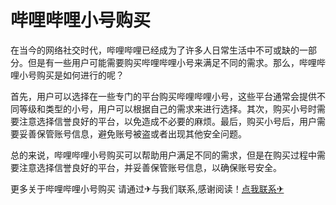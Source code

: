 # 哔哩哔哩小号购买

在当今的网络社交时代，哔哩哔哩已经成为了许多人日常生活中不可或缺的一部分。但是有一些用户可能需要购买哔哩哔哩小号来满足不同的需求。那么，哔哩哔哩小号购买是如何进行的呢？

首先，用户可以选择在一些专门的平台购买哔哩哔哩小号，这些平台通常会提供不同等级和类型的小号，用户可以根据自己的需求来进行选择。其次，购买小号时需要注意选择信誉良好的平台，以免造成不必要的麻烦。最后，购买小号后，用户需要妥善保管账号信息，避免账号被盗或者出现其他安全问题。

总的来说，哔哩哔哩小号购买可以帮助用户满足不同的需求，但是在购买过程中需要注意选择信誉良好的平台，并妥善保管账号信息，以确保账号安全。

更多关于哔哩哔哩小号购买 请通过✈与我们联系,感谢阅读！[点我联系✈](https://file.G208.com)